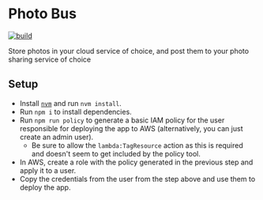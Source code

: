 # Photo Bus

[![build](https://github.com/cfranklin11/photo-bus/actions/workflows/build.yml/badge.svg)](https://github.com/cfranklin11/photo-bus/actions/workflows/build.yml)

Store photos in your cloud service of choice, and post them to your photo sharing service of choice

## Setup

- Install [`nvm`](https://github.com/nvm-sh/nvm) and run `nvm install`.
- Run `npm i` to install dependencies.
- Run `npm run policy` to generate a basic IAM policy for the user responsible for deploying the app to AWS (alternatively, you can just create an admin user).
  - Be sure to allow the `lambda:TagResource` action as this is required and doesn't seem to get included by the policy tool.
- In AWS, create a role with the policy generated in the previous step and apply it to a user.
- Copy the credentials from the user from the step above and use them to deploy the app.
